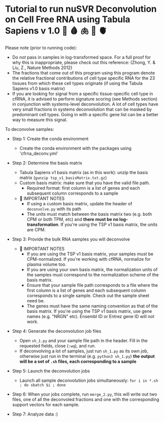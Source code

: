 # Tutorial to run nuSVR Deconvolution on Cell Free RNA using Tabula Sapiens v 1.0 🧬 🩸 🫁  🧠 🫀

Please note (prior to running code):
* Do *not* pass in samples in log-transformed space. For a full proof for why this is inappropriate, please check out this reference: (Zhong, Y. & Liu, Z., Nature Methods 2012)
* The fractions that come out of this program using this program denote the relative fractional contributions of cell type specific RNA for the 23 tissues from which these cell types originate (if using the Tabula Sapiens v1.0 basis matrix) 
* If you are looking for signal from a specific tissue-specific cell type in cfRNA, it is advised to perform signature scoring (see Methods section) in conjunction with systems-level deconvolution. A lot of cell types have very small fractions in systems deconvolution that can be masked by predominant cell types. Going in with a specific gene list can be a better way to measure this signal.

To deconvolve samples:

* Step 1: Create the conda environment
	* Create the conda environment with the packages using 'cfrna_deconv.yml'

* Step 2: Determine the basis matrix
	* Tabula Sapiens v1 basis matrix (as in this work): unzip the basis matrix (`gunzip tsp_v1_basisMatrix.txt.gz`)
	* Custom basis matrix: make sure that you have the valid file path.
		-  Required format: first column is a list of genes and each subsequent column corresponds to a sample 
	* 🚨 IMPORTANT NOTES
		- If using a custom basis matrix, update the header of `deconvolve.py` with its path
		- The units must match between the basis matrix two (e.g. both CPM or both TPM, etc) and **there must be no log-transformation**. If you're using the TSP v1 basis matrix, the units are CPM. 


* Step 3: Provide the bulk RNA samples you will deconvolve
	- 🚨 IMPORTANT NOTES
		- If you are using the TSP v1 basis matrix, your samples *must* be CPM-normalized. If you're working with cfRNA, normalize for plasma volume too.
		- If you are using your own basis matrix, the normalization units of the samples must correspond to the normalization scheme of the basis matrix. 
		- Ensure that your sample file path corresponds to a file where the first column is a list of genes and each subsequent column corresponds to a single sample. Check out the sample sheet need be.
		- The genes must have the same naming convention as that of the basis matrix. If you're using the TSP v1 basis matrix, use gene names (e.g. "NRGN" etc). Ensembl ID or Entrez gene ID will not work.
 
* Step 4: Generate the deconvolution job files
	- Open `sh_1.py` and your sample file path in the header. Fill in the requested fields, close (`:wq`), and run.
	- If deconvolving a lot of samples, just run `sh_1.py` as its own job, otherwise just run in the terminal (e.g. `python3 sh_1.py`)
	**the output will be a set of `.sh` files, each corresponding to a sample**

* Step 5: Launch the deconvolution jobs
	- Launch all sample deconvolution jobs simultaneously: `for i in *.sh ; do sbatch $i ; done`

* Step 6: When your jobs complete, run `merge_2.py`, this will write out two files, one of all the deconvoled fractions and one with the corresponding support vectors for each sample.

* Step 7: Analyze data :) 
 
